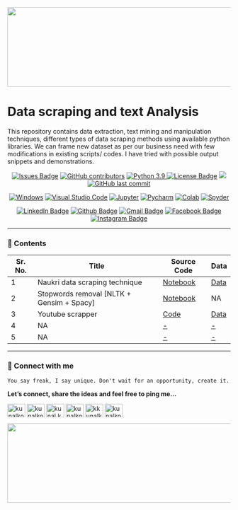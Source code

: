 <div align="center">
<img src="https://user-images.githubusercontent.com/41562231/141694045-9a03592b-7208-4691-ab03-1d6e192c61f4.png" height="180" width="1000">
</div>

# Data scraping and text Analysis
This repository contains data extraction, text mining and manipulation techniques, different types of data scraping methods using available python libraries. We can frame new dataset as per our business need with few modifications in existing scripts/ codes. I have tried with possible output snippets and demonstrations.

<div align="center">
  <a href="https://github.com/kunalk3/workiing_with_text_data_scraping/issues"><img src="https://img.shields.io/github/issues/kunalk3/workiing_with_text_data_scraping" alt="Issues Badge"></a>
  <a href="https://github.com/kunalk3/workiing_with_text_data_scraping/graphs/contributors"><img src="https://img.shields.io/github/contributors/kunalk3/workiing_with_text_data_scraping?color=872EC4" alt="GitHub contributors"></a>
  <a href="https://www.python.org/downloads/release/python-390/"><img src="https://img.shields.io/static/v1?label=python&message=v3.9&color=faff00" alt="Python 3.9"</a>
  <a href="https://github.com/kunalk3/workiing_with_text_data_scraping/blob/main/LICENSE"><img src="https://img.shields.io/github/license/kunalk3/workiing_with_text_data_scraping?color=019CE0" alt="License Badge"/></a>
  <a href="https://github.com/kunalk3/workiing_with_text_data_scraping"><img src="https://img.shields.io/badge/lang-eng-ff1100"></img></a>
  <a href="https://github.com/kunalk3/workiing_with_text_data_scraping"><img src="https://img.shields.io/github/last-commit/kunalk3/workiing_with_text_data_scraping?color=309a02" alt="GitHub last commit">
</div>
  
<div align="center">   
  
  [![Windows](https://img.shields.io/badge/WindowsOS-000000?style=flat-square&logo=windows&logoColor=white)](https://www.microsoft.com/en-in/)
  [![Visual Studio Code](https://img.shields.io/badge/VSCode-0078d7.svg?style=flat-square&logo=visual-studio-code&logoColor=white)](https://code.visualstudio.com/)
  [![Jupyter](https://img.shields.io/badge/Jupyter-F37626.svg?style=flat-square&logo=Jupyter&logoColor=white)](https://jupyter.org/)
  [![Pycharm](https://img.shields.io/badge/Pycharm-41c907.svg?style=flat-square&logo=Pycharm&logoColor=white)](https://www.jetbrains.com/pycharm/)
  [![Colab](https://img.shields.io/badge/Colab-F9AB00.svg?style=flat-square&logo=googlecolab&logoColor=white)](https://colab.research.google.com/?utm_source=scs-index/)
  [![Spyder](https://img.shields.io/badge/Spyder-838485.svg?style=flat-square&logo=spyder%20ide&logoColor=white)](https://www.spyder-ide.org/)
</div>
  
<div align="center">
  
  [![LinkedIn Badge](https://img.shields.io/badge/LinkedIn-Profile-informational?style=flat&logo=linkedin&logoColor=white&color=0078d7)](https://www.linkedin.com/in/kunalkolhe3/)
  [![Github Badge](https://img.shields.io/badge/Github-Profile-informational?style=flat&logo=github&logoColor=white&color=black)](https://github.com/kunalk3/)
  [![Gmail Badge](https://img.shields.io/badge/Gmail-Profile-informational?style=flat&logo=Gmail&logoColor=white&color=e44e4e)](mailto:kunalkolhe333@gmail.com)
  [![Facebook Badge](https://img.shields.io/badge/Facebook-Profile-informational?style=flat&logo=facebook&logoColor=white&color=0078d7)](https://www.facebook.com/kunal.kolhe.98/)
  [![Instagram Badge](https://img.shields.io/badge/Instagram-Profile-informational?style=flat&logo=Instagram&logoColor=white&color=c90076)](https://www.instagram.com/kkunalkkolhe/)
</div>
  
---
  
### :file_folder: Contents 
Sr. No. | Title | Source Code | Data
-- | -------- | --- | ---
1 | Naukri data scraping technique | [Notebook](https://github.com/kunalk3/workiing_with_text_data_scraping/blob/main/Naukri_data_scraping/Naukri%20Web%20Scraping.ipynb) | [Data](https://github.com/kunalk3/workiing_with_text_data_scraping/tree/main/Naukri_data_scraping)
2 | Stopwords removal [NLTK + Gensim + Spacy] | [Notebook](https://github.com/kunalk3/workiing_with_text_data_scraping/blob/main/NLP_custom_stopwords_using_Nltk_Gensim_Spacy.ipynb) | NA
3 | Youtube scrapper | [Code](https://github.com/kunalk3/workiing_with_text_data_scraping/blob/main/YouTube_scraper_selenium/youtubeDataScript.py) | [Data](https://github.com/kunalk3/workiing_with_text_data_scraping/tree/main/YouTube_scraper_selenium)
4 | NA | [-](#) | [-](#)
5 | NA | [-](#) | [-](#)

---
  
### :iphone: Connect with me
`You say freak, I say unique. Don't wait for an opportunity, create it.`
  
__Let’s connect, share the ideas and feel free to ping me...__
  
<div align="center"> 
  <p align="left">
    <a href="https://linkedin.com/in/kunalkolhe3" target="blank"><img align="center" src="https://cdn.jsdelivr.net/npm/simple-icons@3.0.1/icons/linkedin.svg" alt="kunalkolhe3" height="30" width="40"/></a>
    <a href="https://github.com/kunalk3/" target="blank"><img align="center" src="https://cdn.jsdelivr.net/npm/simple-icons@3.0.1/icons/github.svg" alt="kunalkolhe3" height="30" width="40"/></a>
    <a href="https://fb.com/kunal.kolhe.98" target="blank"><img align="center" src="https://cdn.jsdelivr.net/npm/simple-icons@3.0.1/icons/facebook.svg" alt="kunal.kolhe.98" height="30" width="40"/></a>
    <a href="mailto:kunalkolhe333@gmail.com" target="blank"><img align="center" src="https://cdn.jsdelivr.net/npm/simple-icons@3.0.1/icons/gmail.svg" alt="kunalkolhe333" height="30" width="40"/></a>
    <a href="https://instagram.com/kkunalkkolhe" target="blank"><img align="center" src="https://cdn.jsdelivr.net/npm/simple-icons@3.0.1/icons/instagram.svg" alt="kkunalkkolhe" height="30" width="40"/></a>
    <a href="https://www.hackerrank.com/kunalkolhe333" target="blank"><img align="center" src="https://cdn.jsdelivr.net/npm/simple-icons@3.0.1/icons/hackerrank.svg" alt="kunalkolhe333" height="30" width="40"/></a>
  </p>
</div>
  
<div align="center">
<img src="https://user-images.githubusercontent.com/41562231/141720446-fd994148-57a1-4d37-a97b-32e451dc7344.png" height="180" width="1000">
</div>
